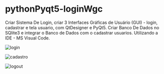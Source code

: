 # pythonPyqt5-loginWgc

Criar Sistema De Login, criar 3 Interfaces Gráficas de Usuário (GUI) - login, cadastrar e tela usuario, com QtDesigner e PyQt5. Criar Banco De Dados no SQlite3 e integrar o Banco de Dados com o cadastrar usuarios. Utilizando a IDE - MS Visual Code.


![login](https://user-images.githubusercontent.com/47151248/155852151-3459d52b-7cc3-4a22-9892-d50207b6e2f5.jpg)

![cadastro](https://user-images.githubusercontent.com/47151248/155852150-663d4aec-0bb3-4dc2-b3ea-c53e1433c2ca.jpg)

![logout](https://user-images.githubusercontent.com/47151248/155852152-d0b9c187-a1fd-4bb2-a578-ac6ede9baac9.jpg)
